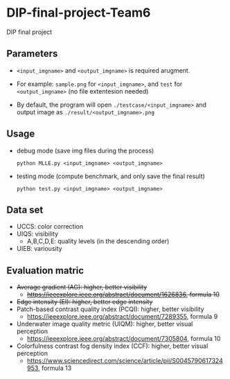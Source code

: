 # DIP-final-project-Team6
DIP final project

## Parameters
* `<input_imgname>` and `<output_imgname>` is required arugment. 

* For example: `sample.png` for `<input_imgname>`, and `test` for `<output_imgname>` (no file extentesion needed)

* By default, the program will open `./testcase/<input_imgname>` and output image as `./result/<output_imgname>.png`

## Usage
* debug mode (save img files during the process)
  ```
  python MLLE.py <input_imgname> <output_imgname>
  ```
* testing mode (compute benchmark, and only save the final result) 
  ```
  python test.py <input_imgname> <output_imgname>
  ```

## Data set
* UCCS: color correction
* UIQS: visibility
  * A,B,C,D,E: quality levels (in the descending order)
* UIEB: variousity

## Evaluation matric
* ~~Average gradient (AG): higher, better visibility~~
  * ~~https://ieeexplore.ieee.org/abstract/document/1626836, formula 10~~
* ~~Edge intensity (EI): higher, better edge intensity~~
* Patch-based contrast quality index (PCQI): higher, better visibility
  * https://ieeexplore.ieee.org/abstract/document/7289355, formula 9
* Underwater image quality metric (UIQM): higher, better visual perception
  * https://ieeexplore.ieee.org/abstract/document/7305804, formula 10
* Colorfulness contrast fog density index (CCF): higher, better visual perception
  * https://www.sciencedirect.com/science/article/pii/S0045790617324953, formula 13